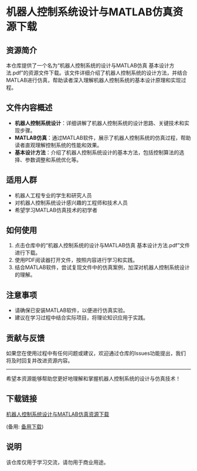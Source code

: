 # 机器人控制系统设计与MATLAB仿真资源下载

## 资源简介

本仓库提供了一个名为“机器人控制系统的设计与MATLAB仿真 基本设计方法.pdf”的资源文件下载。该文件详细介绍了机器人控制系统的设计方法，并结合MATLAB进行仿真，帮助读者深入理解机器人控制系统的基本设计原理和实现过程。

## 文件内容概述

- **机器人控制系统设计**：详细讲解了机器人控制系统的设计思路、关键技术和实现步骤。
- **MATLAB仿真**：通过MATLAB软件，展示了机器人控制系统的仿真过程，帮助读者直观理解控制系统的性能和效果。
- **基本设计方法**：介绍了机器人控制系统设计的基本方法，包括控制算法的选择、参数调整和系统优化等。

## 适用人群

- 机器人工程专业的学生和研究人员
- 对机器人控制系统设计感兴趣的工程师和技术人员
- 希望学习MATLAB仿真技术的初学者

## 如何使用

1. 点击仓库中的“机器人控制系统的设计与MATLAB仿真 基本设计方法.pdf”文件进行下载。
2. 使用PDF阅读器打开文件，按照内容进行学习和实践。
3. 结合MATLAB软件，尝试复现文件中的仿真案例，加深对机器人控制系统设计的理解。

## 注意事项

- 请确保已安装MATLAB软件，以便进行仿真实验。
- 建议在学习过程中结合实际项目，将理论知识应用于实践。

## 贡献与反馈

如果您在使用过程中有任何问题或建议，欢迎通过仓库的Issues功能提出，我们将及时回复并改进资源内容。

---

希望本资源能够帮助您更好地理解和掌握机器人控制系统的设计与仿真技术！

## 下载链接
[机器人控制系统设计与MATLAB仿真资源下载](https://pan.quark.cn/s/8a74bb7c7436) 

(备用: [备用下载](https://pan.baidu.com/s/1C4T91Q66ydXXu1qwerj1pw?pwd=1234))

## 说明

该仓库仅用于学习交流，请勿用于商业用途。
